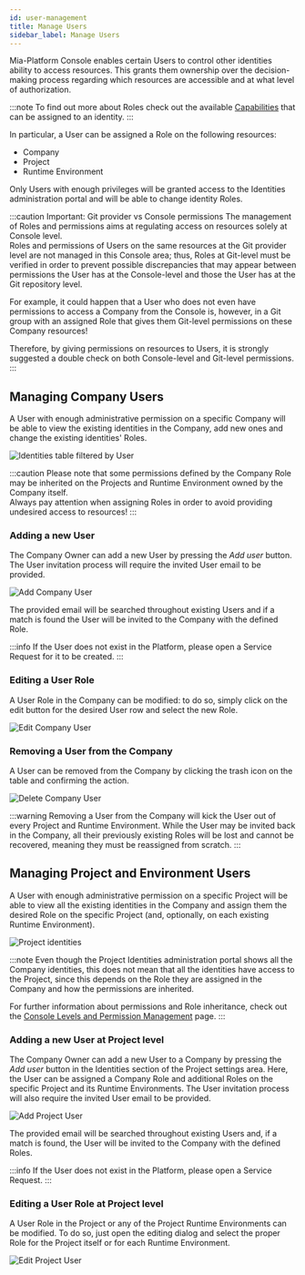 ```yaml
---
id: user-management
title: Manage Users
sidebar_label: Manage Users
---
```


Mia-Platform Console enables certain Users to control other identities ability to access resources. This grants them ownership over the decision-making process regarding which resources are accessible and at what level of authorization.

:::note
To find out more about Roles check out the available [Capabilities](/development_suite/identity-and-access-management/console-levels-and-permission-management.md#users-capabilities-inside-console) that can be assigned to an identity.
:::

In particular, a User can be assigned a Role on the following resources:

* Company
* Project
* Runtime Environment

Only Users with enough privileges will be granted access to the Identities administration portal and will be able to change identity Roles.

:::caution Important: Git provider vs Console permissions
The management of Roles and permissions aims at regulating access on resources solely at Console level.  
Roles and permissions of Users on the same resources at the Git provider level are not managed in this Console area; thus, Roles at Git-level must be verified in order to prevent possible discrepancies that may appear between permissions the User has at the Console-level and those the User has at the Git repository level.

For example, it could happen that a User who does not even have permissions to access a Company from the Console is, however, in a Git group with an assigned Role that gives them Git-level permissions on these Company resources!

Therefore, by giving permissions on resources to Users, it is strongly suggested a double check on both Console-level and Git-level permissions.
:::

## Managing Company Users

A User with enough administrative permission on a specific Company will be able to view the existing identities in the Company, add new ones and change the existing identities' Roles.

![Identities table filtered by User](./img/user-management/identities_table_filtered_by_user.png)

:::caution
Please note that some permissions defined by the Company Role may be inherited on the Projects and Runtime Environment owned by the Company itself.  
Always pay attention when assigning Roles in order to avoid providing undesired access to resources!
:::

### Adding a new User

The Company Owner can add a new User by pressing the *Add user* button. The User invitation process will require the invited User email to be provided.

<div style={{display: 'flex', justifyContent: 'center'}}>
  <div style={{display: 'flex', width: '600px'}}>

![Add Company User](./img/user-management/add_company_user.png)

  </div>
</div>

The provided email will be searched throughout existing Users and if a match is found the User will be invited to the Company with the defined Role.

:::info
If the User does not exist in the Platform, please open a Service Request for it to be created.
:::

### Editing a User Role

A User Role in the Company can be modified: to do so, simply click on the edit button for the desired User row and select the new Role.

<div style={{display: 'flex', justifyContent: 'center'}}>
  <div style={{display: 'flex', width: '600px'}}>

![Edit Company User](./img/user-management/edit_company_user.png)

  </div>
</div>

### Removing a User from the Company

A User can be removed from the Company by clicking the trash icon on the table and confirming the action.
<div style={{display: 'flex', justifyContent: 'center'}}>
  <div style={{display: 'flex', width: '600px'}}>

![Delete Company User](./img/user-management/delete_company_user.png)

  </div>
</div>

:::warning
Removing a User from the Company will kick the User out of every Project and Runtime Environment. While the User may be invited back in the Company, all their previously existing Roles will be lost and cannot be recovered, meaning they must be reassigned from scratch.
:::

## Managing Project and Environment Users

A User with enough administrative permission on a specific Project will be able to view all the existing identities in the Company and assign them the desired Role on the specific Project (and, optionally, on each existing Runtime Environment).

![Project identities](./img/user-management/project_identities.png)

:::note
Even though the Project Identities administration portal shows all the Company identities, this does not mean that all the identities have access to the Project, since this depends on the Role they are assigned in the Company and how the permissions are inherited.

For further information about permissions and Role inheritance, check out the [Console Levels and Permission Management](/development_suite/identity-and-access-management/console-levels-and-permission-management.md) page.
:::

### Adding a new User at Project level

The Company Owner can add a new User to a Company by pressing the *Add user* button in the Identities section of the Project settings area. Here, the User can be assigned a Company Role and additional Roles on the specific Project and its Runtime Environments. The User invitation process will also require the invited User email to be provided.

<div style={{display: 'flex', justifyContent: 'center'}}>
  <div style={{display: 'flex', width: '600px'}}>

![Add Project User](./img/user-management/add_project_user.png)

  </div>
</div>

The provided email will be searched throughout existing Users and, if a match is found, the User will be invited to the Company with the defined Roles.

:::info
If the User does not exist in the Platform, please open a Service Request.
:::


### Editing a User Role at Project level

A User Role in the Project or any of the Project Runtime Environments can be modified. To do so, just open the editing dialog and select the proper Role for the Project itself or for each Runtime Environment.

<div style={{display: 'flex', justifyContent: 'center'}}>
  <div style={{display: 'flex', width: '600px'}}>

![Edit Project User](./img/user-management/edit_project_user.png)

  </div>
</div>